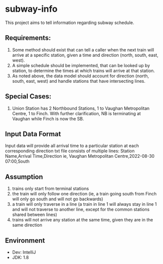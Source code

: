 # subway-info
This project aims to tell information regarding subway schedule.

## Requirements:
1. Some method should exist that can tell a caller when the next train will arrive at a specific station, given a time and direction (north, south, east, west).
2. A simple schedule should be implemented, that can be looked up by station, to determine the times at which trains will arrive at that station.
3. As noted above, the data model should account for direction (north, south, east, west) and handle stations that have intersecting lines.

## Special Cases:
1. Union Station has 2 Northbound Stations, 1 to Vaughan Metropolitan Centre, 1 to Finch. With further clarification, NB is terminating at Vaughan while Finch is now the SB.

## Input Data Format
Input data will provide all arrival time to a particular station at each corresponding direction
txt file consists of multiple lines: Station Name,Arrival Time,Direction 
ie, Vaughan Metropolitan Centre,2022-08-30 07:00,South

## Assumption
1. trains only start from terminal stations
2. the train will only follow one direction (ie, a train going south from Finch will only go south and will not go backwards)
3. a train will only traverse in a line (a train in line 1 will always stay in line 1 and will not traverse to another line, except for the common stations shared between lines)
4. trains will not arrive any station at the same time, given they are in the same direction

## Environment
- Dev: IntelliJ
- JDK: 1.8